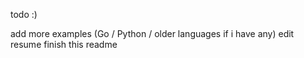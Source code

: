 todo :)

add more examples (Go / Python / older languages if i have any)
edit resume
finish this readme